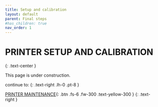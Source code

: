 ```yaml
---
title: Setup and calibration
layout: default
parent: Final steps
#has_children: true
nav_order: 1
---
```

# PRINTER SETUP AND CALIBRATION
{: .text-center }

This page is under construction.

continue to:
{: .text-right .lh-0 .pt-8 }

[PRINTER MAINTENANCE]{: .btn .fs-6 .fw-300 .text-yellow-300 }
{: .text-right }

[PRINTER MAINTENANCE]: https://rh3d.github.io/E3NG_docs/maintenance.html
